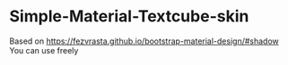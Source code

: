 Simple-Material-Textcube-skin
=============================
Based on https://fezvrasta.github.io/bootstrap-material-design/#shadow
You can use freely

